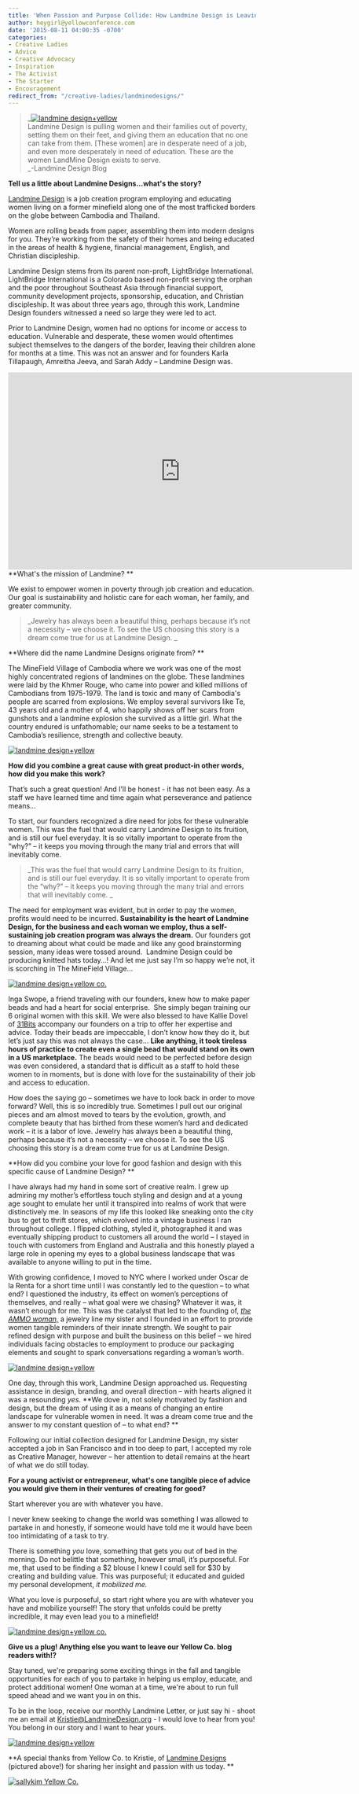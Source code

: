 ```yaml
---
title: 'When Passion and Purpose Collide: How Landmine Design is Leaving Their Mark on Global Exploitation of Women'
author: heygirl@yellowconference.com
date: '2015-08-11 04:00:35 -0700'
categories:
- Creative Ladies
- Advice
- Creative Advocacy
- Inspiration
- The Activist
- The Starter
- Encouragement
redirect_from: "/creative-ladies/landminedesigns/"
---
```


> _[![landmine design+yellow](https://s3.amazonaws.com/yellow-files/blog/2015/08/Sew-Vuy.jpg)](https://s3.amazonaws.com/yellow-files/blog/2015/08/Sew-Vuy.jpg)  
> Landmine Design is pulling women and their families out of poverty, setting them on their feet, and giving them an education that no one can take from them. [These women] are in desperate need of a job, and even more desperately in need of education. These are the women LandMine Design exists to serve.  
> _-Landmine Design Blog

**Tell us a little about Landmine Designs...what's the story?**

[Landmine Design](http://www.landminedesign.org/) is a job creation program employing and educating women living on a former minefield along one of the most trafficked borders on the globe between Cambodia and Thailand.

Women are rolling beads from paper, assembling them into modern designs for you. They’re working from the safety of their homes and being educated in the areas of health & hygiene, financial management, English, and Christian discipleship.

Landmine Design stems from its parent non-proft, LightBridge International. LightBridge International is a Colorado based non-profit serving the orphan and the poor throughout Southeast Asia through financial support, community development projects, sponsorship, education, and Christian discipleship. It was about three years ago, through this work, Landmine Design founders witnessed a need so large they were led to act.

Prior to Landmine Design, women had no options for income or access to education. Vulnerable and desperate, these women would oftentimes subject themselves to the dangers of the border, leaving their children alone for months at a time. This was not an answer and for founders Karla Tillapaugh, Amreitha Jeeva, and Sarah Addy – Landmine Design was.

<iframe width="700" height="401" src="https://www.youtube.com/embed/UnGoUKpPiSM" frameborder="0" allowfullscreen=""></iframe>  
**What's the mission of Landmine? **

We exist to empower women in poverty through job creation and education. Our goal is sustainability and holistic care for each woman, her family, and greater community. 

> _Jewelry has always been a beautiful thing, perhaps because it’s not a necessity – we choose it. To see the US choosing this story is a dream come true for us at Landmine Design. _

**Where did the name Landmine Designs originate from? **

The MineField Village of Cambodia where we work was one of the most highly concentrated regions of landmines on the globe. These landmines were laid by the Khmer Rouge, who came into power and killed millions of Cambodians from 1975-1979\. The land is toxic and many of Cambodia's people are scarred from explosions. We employ several survivors like Te, 43 years old and a mother of 4, who happily shows off her scars from gunshots and a landmine explosion she survived as a little girl. What the country endured is unfathomable; our name seeks to be a testament to Cambodia’s resilience, strength and collective beauty.  

[![landmine design+yellow](https://s3.amazonaws.com/yellow-files/blog/2015/08/sarahlmd.jpg)](https://s3.amazonaws.com/yellow-files/blog/2015/08/sarahlmd.jpg)

**How did you combine a great cause with great product-in other words, how did you make this work?**

That’s such a great question! And I’ll be honest - it has not been easy. As a staff we have learned time and time again what perseverance and patience means… 

To start, our founders recognized a dire need for jobs for these vulnerable women. This was the fuel that would carry Landmine Design to its fruition, and is still our fuel everyday. It is so vitally important to operate from the “why?” – it keeps you moving through the many trial and errors that will inevitably come.

> _This was the fuel that would carry Landmine Design to its fruition, and is still our fuel everyday. It is so vitally important to operate from the “why?” – it keeps you moving through the many trial and errors that will inevitably come. _

The need for employment was evident, but in order to pay the women, profits would need to be incurred. **Sustainability is the heart of Landmine Design, for the business and each woman we employ, thus a self-sustaining job creation program was always the dream.** Our founders got to dreaming about what could be made and like any good brainstorming session, many ideas were tossed around.  Landmine Design could be producing knitted hats today…! And let me just say I’m so happy we’re not, it is scorching in The MineField Village… 

[![landmine design+yellow co. ](https://s3.amazonaws.com/yellow-files/blog/2015/08/SreyRoth-family.jpg)](https://s3.amazonaws.com/yellow-files/blog/2015/08/SreyRoth-family.jpg)

Inga Swope, a friend traveling with our founders, knew how to make paper beads and had a heart for social enterprise.  She simply began training our 6 original women with this skill. We were also blessed to have Kallie Dovel of [31Bits](http://31bits.com/) accompany our founders on a trip to offer her expertise and advice. Today their beads are impeccable, I don’t know how they do it, but let’s just say this was not always the case… **Like anything, it took tireless hours of practice to create even a single bead that would stand on its own in a US marketplace.** The beads would need to be perfected before design was even considered, a standard that is difficult as a staff to hold these women to in moments, but is done with love for the sustainability of their job and access to education.

How does the saying go – sometimes we have to look back in order to move forward? Well, this is so incredibly true. Sometimes I pull out our original pieces and am almost moved to tears by the evolution, growth, and complete beauty that has birthed from these women’s hard and dedicated work – it is a labor of love. Jewelry has always been a beautiful thing, perhaps because it’s not a necessity – we choose it. To see the US choosing this story is a dream come true for us at Landmine Design.

**How did you combine your love for good fashion and design with this specific cause of Landmine Design? **

I have always had my hand in some sort of creative realm. I grew up admiring my mother’s effortless touch styling and design and at a young age sought to emulate her until it transpired into realms of work that were distinctively me. In seasons of my life this looked like sneaking onto the city bus to get to thrift stores, which evolved into a vintage business I ran throughout college. I flipped clothing, styled it, photographed it and was eventually shipping product to customers all around the world – I stayed in touch with customers from England and Australia and this honestly played a large role in opening my eyes to a global business landscape that was available to anyone willing to put in the time.

With growing confidence, I moved to NYC where I worked under Oscar de la Renta for a short time until I was constantly led to the question – to what end? I questioned the industry, its effect on women’s perceptions of themselves, and really – what goal were we chasing? Whatever it was, it wasn’t enough for me. This was the catalyst that led to the founding of, [_the AMMO woman,_](http://theammowoman.myshopify.com/) a jewelry line my sister and I founded in an effort to provide women tangible reminders of their innate strength. We sought to pair refined design with purpose and built the business on this belief – we hired individuals facing obstacles to employment to produce our packaging elements and sought to spark conversations regarding a woman’s worth.

[![landmine design+yellow](https://s3.amazonaws.com/yellow-files/blog/2015/08/kitchen.jpg)](https://s3.amazonaws.com/yellow-files/blog/2015/08/kitchen.jpg)

One day, through this work, Landmine Design approached us. Requesting assistance in design, branding, and overall direction – with hearts aligned it was a resounding _yes_. **We dove in, not solely motivated by fashion and design, but the dream of using it as a means of changing an entire landscape for vulnerable women in need. It was a dream come true and the answer to my constant question of – to what end? **

Following our initial collection designed for Landmine Design, my sister accepted a job in San Francisco and in too deep to part, I accepted my role as Creative Manager, however – her attention to detail remains at the heart of what we do still today.

**For a young activist or entrepreneur, what's one tangible piece of advice you would give them in their ventures of creating for good?**

Start wherever you are with whatever you have.

I never knew seeking to change the world was something I was allowed to partake in and honestly, if someone would have told me it would have been too intimidating of a task to try.

There is something _you_ love, something that gets you out of bed in the morning. Do not belittle that something, however small, it’s purposeful. For me, that used to be finding a $2 blouse I knew I could sell for $30 by creating and building value. This was purposeful; it educated and guided my personal development, _it mobilized me._

What you love is purposeful, so start right where you are with whatever you have and mobilize yourself! The story that unfolds could be pretty incredible, it may even lead you to a minefield!  

[![landmine design+yellow co. ](https://s3.amazonaws.com/yellow-files/blog/2015/08/SomKim-husandbaby.jpg)](https://s3.amazonaws.com/yellow-files/blog/2015/08/SomKim-husandbaby.jpg)

**Give us a plug! Anything else you want to leave our Yellow Co. blog readers with!?**

Stay tuned, we're preparing some exciting things in the fall and tangible opportunities for each of you to partake in helping us employ, educate, and protect additional women! One woman at a time, we're about to run full speed ahead and we want you in on this.

To be in the loop, receive our monthly Landmine Letter, or just say hi - shoot me an email at [Kristie@LandmineDesign.org](mailto:Kristie@LandmineDesign.org) - I would love to hear from you! You belong in our story and I want to hear yours.

[![landmine design+yellow](https://s3.amazonaws.com/yellow-files/blog/2015/08/mets2.jpg)](https://s3.amazonaws.com/yellow-files/blog/2015/08/mets2.jpg)

**A special thanks from Yellow Co. to Kristie, of [Landmine Designs](http://www.landminedesign.org/) (pictured above!) for sharing her insight and passion with us today. **

[![sallykim Yellow Co.](https://s3.amazonaws.com/yellow-files/blog/2015/07/sallykim.jpg)](http://lettersfromamister.tumblr.com/)
